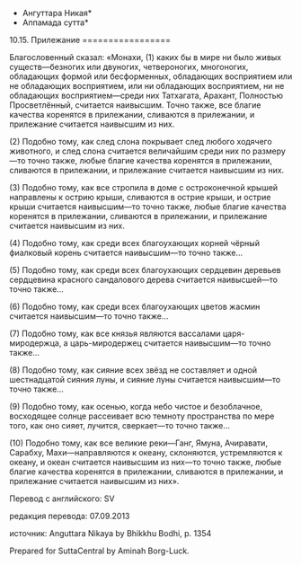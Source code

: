 * Ангуттара Никая*
* Аппамада сутта*

10\.15\. Прилежание
\=\=\=\=\=\=\=\=\=\=\=\=\=\=\=\=\=

Благословенный сказал: «Монахи, \(1\) каких бы в мире ни было живых существ—безногих или двуногих, четвероногих, многоногих, обладающих формой или бесформенных, обладающих восприятием или не обладающих восприятием, или ни обладающих восприятием, ни не обладающих восприятием—среди них Татхагата, Арахант, Полностью Просветлённый, считается наивысшим\. Точно также, все благие качества коренятся в прилежании, сливаются в прилежании, и прилежание считается наивысшим из них\.

\(2\) Подобно тому, как след слона покрывает след любого ходячего животного, и след слона считается величайшим среди них по размеру—то точно также, любые благие качества коренятся в прилежании, сливаются в прилежании, и прилежание считается наивысшим из них\.

\(3\) Подобно тому, как все стропила в доме с остроконечной крышей направлены к острию крыши, сливаются в острие крыши, и острие крыши считается наивысшим—то точно также, любые благие качества коренятся в прилежании, сливаются в прилежании, и прилежание считается наивысшим из них\.

\(4\) Подобно тому, как среди всех благоухающих корней чёрный фиалковый корень считается наивысшим—то точно также…

\(5\) Подобно тому, как среди всех благоухающих сердцевин деревьев сердцевина красного сандалового дерева считается наивысшей—то точно также…

\(6\) Подобно тому, как среди всех благоухающих цветов жасмин считается наивысшим—то точно также…

\(7\) Подобно тому, как все князья являются вассалами царя\-миродержца, а царь\-миродержец считается наивысшим—то точно также…

\(8\) Подобно тому, как сияние всех звёзд не составляет и одной шестнадцатой сияния луны, и сияние луны считается наивысшим—то точно также…

\(9\) Подобно тому, как осенью, когда небо чистое и безоблачное, восходящее солнце рассеивает всю темноту пространства по мере того, как оно сияет, лучится, сверкает—то точно также…

\(10\) Подобно тому, как все великие реки—Ганг, Ямуна, Ачиравати, Сарабху, Махи—направляются к океану, склоняются, устремляются к океану, и океан считается наивысшим из них—то точно также, любые благие качества коренятся в прилежании, сливаются в прилежании, и прилежание считается наивысшим из них»\.

Перевод с английского: SV

редакция перевода: 07\.09\.2013

источник: Anguttara Nikaya by Bhikkhu Bodhi, p\. 1354

Prepared for SuttaCentral by Aminah Borg\-Luck\.